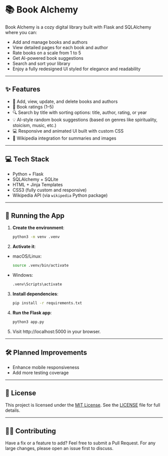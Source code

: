 # 📚 Book Alchemy

Book Alchemy is a cozy digital library built with Flask and SQLAlchemy where you can:

- Add and manage books and authors
- View detailed pages for each book and author
- Rate books on a scale from 1 to 5
- Get AI-powered book suggestions
- Search and sort your library
- Enjoy a fully redesigned UI styled for elegance and readability

---

## ✨ Features

- 📖 Add, view, update, and delete books and authors
- 🌟 Book ratings (1–5)
- 🔍 Search by title with sorting options: title, author, rating, or year
- 💡 AI-style random book suggestions (based on genres like spirituality, stoicism, music, etc.)
- 💻 Responsive and animated UI built with custom CSS
- 🔗 Wikipedia integration for summaries and images

---

## 💻 Tech Stack

- Python + Flask
- SQLAlchemy + SQLite
- HTML + Jinja Templates
- CSS3 (fully custom and responsive)
- Wikipedia API (via `wikipedia` Python package)

---

## 🚀 Running the App

1. **Create the environment**:
   ```bash
   python3 -m venv .venv

2. **Activate it**:

- macOS/Linux:
  ```bash
  source .venv/bin/activate

- Windows:
  ```bash
  .venv\Scripts\activate

3. **Install dependencies**:
   ```bash
   pip install -r requirements.txt

4. **Run the Flask app**:
   ```bash
   python3 app.py

5. Visit http://localhost:5000 in your browser.

---
## 🛠️ Planned Improvements
- Enhance mobile responsiveness
- Add more testing coverage

---
## 📄 License
This project is licensed under the [MIT License](LICENSE). 
See the [LICENSE](LICENSE) file for full details.

---

## 👊🏼 Contributing
Have a fix or a feature to add? Feel free to submit a Pull Request. 
For any large changes, please open an issue first to discuss.

